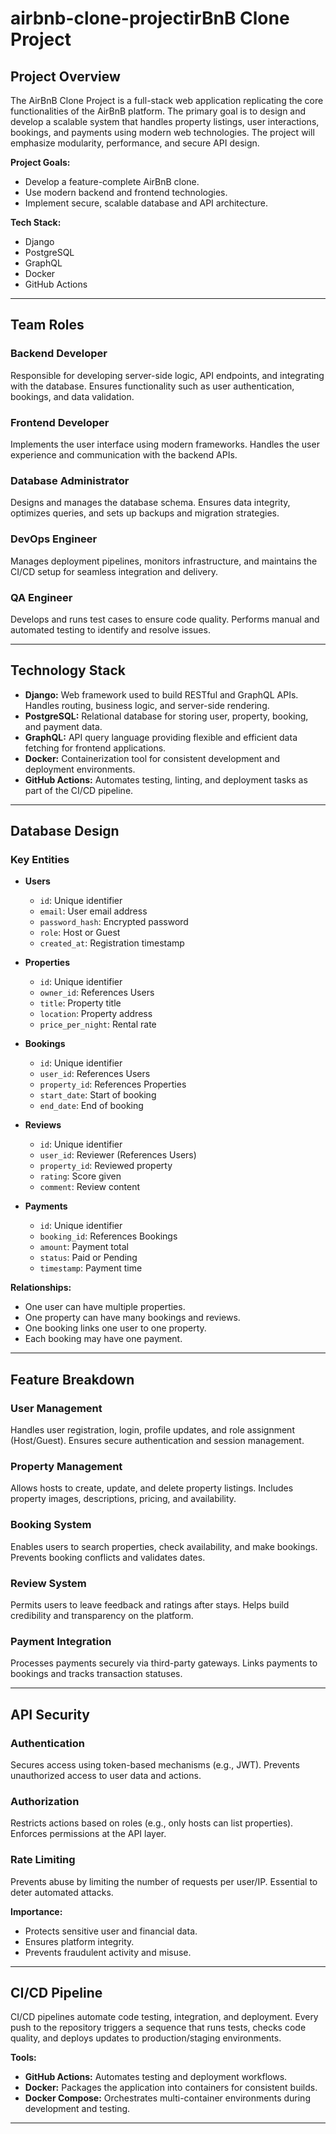 # airbnb-clone-projectirBnB Clone Project

## Project Overview

The AirBnB Clone Project is a full-stack web application replicating the core functionalities of the AirBnB platform. The primary goal is to design and develop a scalable system that handles property listings, user interactions, bookings, and payments using modern web technologies. The project will emphasize modularity, performance, and secure API design.

**Project Goals:**
- Develop a feature-complete AirBnB clone.
- Use modern backend and frontend technologies.
- Implement secure, scalable database and API architecture.

**Tech Stack:**
- Django
- PostgreSQL
- GraphQL
- Docker
- GitHub Actions

---

## Team Roles

### Backend Developer
Responsible for developing server-side logic, API endpoints, and integrating with the database. Ensures functionality such as user authentication, bookings, and data validation.

### Frontend Developer
Implements the user interface using modern frameworks. Handles the user experience and communication with the backend APIs.

### Database Administrator
Designs and manages the database schema. Ensures data integrity, optimizes queries, and sets up backups and migration strategies.

### DevOps Engineer
Manages deployment pipelines, monitors infrastructure, and maintains the CI/CD setup for seamless integration and delivery.

### QA Engineer
Develops and runs test cases to ensure code quality. Performs manual and automated testing to identify and resolve issues.

---

## Technology Stack

- **Django:** Web framework used to build RESTful and GraphQL APIs. Handles routing, business logic, and server-side rendering.
- **PostgreSQL:** Relational database for storing user, property, booking, and payment data.
- **GraphQL:** API query language providing flexible and efficient data fetching for frontend applications.
- **Docker:** Containerization tool for consistent development and deployment environments.
- **GitHub Actions:** Automates testing, linting, and deployment tasks as part of the CI/CD pipeline.

---

## Database Design

### Key Entities

- **Users**
  - `id`: Unique identifier
  - `email`: User email address
  - `password_hash`: Encrypted password
  - `role`: Host or Guest
  - `created_at`: Registration timestamp

- **Properties**
  - `id`: Unique identifier
  - `owner_id`: References Users
  - `title`: Property title
  - `location`: Property address
  - `price_per_night`: Rental rate

- **Bookings**
  - `id`: Unique identifier
  - `user_id`: References Users
  - `property_id`: References Properties
  - `start_date`: Start of booking
  - `end_date`: End of booking

- **Reviews**
  - `id`: Unique identifier
  - `user_id`: Reviewer (References Users)
  - `property_id`: Reviewed property
  - `rating`: Score given
  - `comment`: Review content

- **Payments**
  - `id`: Unique identifier
  - `booking_id`: References Bookings
  - `amount`: Payment total
  - `status`: Paid or Pending
  - `timestamp`: Payment time

**Relationships:**
- One user can have multiple properties.
- One property can have many bookings and reviews.
- One booking links one user to one property.
- Each booking may have one payment.

---

## Feature Breakdown

### User Management
Handles user registration, login, profile updates, and role assignment (Host/Guest). Ensures secure authentication and session management.

### Property Management
Allows hosts to create, update, and delete property listings. Includes property images, descriptions, pricing, and availability.

### Booking System
Enables users to search properties, check availability, and make bookings. Prevents booking conflicts and validates dates.

### Review System
Permits users to leave feedback and ratings after stays. Helps build credibility and transparency on the platform.

### Payment Integration
Processes payments securely via third-party gateways. Links payments to bookings and tracks transaction statuses.

---

## API Security

### Authentication
Secures access using token-based mechanisms (e.g., JWT). Prevents unauthorized access to user data and actions.

### Authorization
Restricts actions based on roles (e.g., only hosts can list properties). Enforces permissions at the API layer.

### Rate Limiting
Prevents abuse by limiting the number of requests per user/IP. Essential to deter automated attacks.

**Importance:**
- Protects sensitive user and financial data.
- Ensures platform integrity.
- Prevents fraudulent activity and misuse.

---

## CI/CD Pipeline

CI/CD pipelines automate code testing, integration, and deployment. Every push to the repository triggers a sequence that runs tests, checks code quality, and deploys updates to production/staging environments.

**Tools:**
- **GitHub Actions:** Automates testing and deployment workflows.
- **Docker:** Packages the application into containers for consistent builds.
- **Docker Compose:** Orchestrates multi-container environments during development and testing.

---

